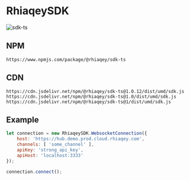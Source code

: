 # RhiaqeySDK

![sdk-ts](https://github.com/rhiaqey/sdk-ts/actions/workflows/pr_merge.yml/badge.svg)

## NPM

```
https://www.npmjs.com/package/@rhiaqey/sdk-ts
```

## CDN

```
https://cdn.jsdelivr.net/npm/@rhiaqey/sdk-ts@1.0.12/dist/umd/sdk.js
https://cdn.jsdelivr.net/npm/@rhiaqey/sdk-ts@1.0/dist/umd/sdk.js
https://cdn.jsdelivr.net/npm/@rhiaqey/sdk-ts@1/dist/umd/sdk.js
```

## Example

```js
let connection = new RhiaqeySDK.WebsocketConnection({
    host: 'https://hub.demo.prod.cloud.rhiaqey.com',
    channels: [ 'some_channel' ],
    apiKey: 'strong_api_key',
    apiHost: 'localhost:3333'
});

connection.connect();
```
